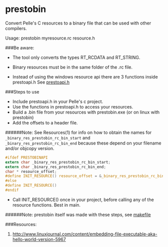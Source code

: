 prestobin
=========


Convert Pelle's C resources to a binary file that can be used with other compilers.

Usage: prestobin myresource.rc resource.h


###Be aware:

* The tool only converts the types RT_RCDATA and RT_STRING.

* Binary resources must be in the same folder of the .rc file.

* Instead of using the windows resource api there are 3 functions inside prestoapi.h
See [prestoapi.h](https://github.com/Vozzie/prestobin/blob/master/inc/prestoapi.h)


###Steps to use

* Include prestoapi.h in your Pelle's c project.
* Use the functions in prestoapi.h to access your resources.
* Build a .bin file from your resources with prestobin.exe (or on linux with prestobin)
* Add the offsets to a header file.

######Note: See Resources(1) for info on how to obtain the names for `_binary_res_prestobin_rc_bin_start` and `_binary_res_prestobin_rc_bin_end` because these depend on your filename and/or objcopy version.

```C
#ifdef PRESTOBINAPI
extern char _binary_res_prestobin_rc_bin_start;
extern char _binary_res_prestobin_rc_bin_end;
char * resource_offset;
#define INIT_RESOURCE() resource_offset = &_binary_res_prestobin_rc_bin_start;
#else
#define INIT_RESOURCE() 
#endif
```

* Call INIT_RESOURCE() once in your project, before calling any of the resource functions. Best in main.

######Note: prestobin itself was made with these steps, see [makefile](https://github.com/Vozzie/prestobin/blob/master/makefile)


###Resources:

1. http://www.linuxjournal.com/content/embedding-file-executable-aka-hello-world-version-5967

